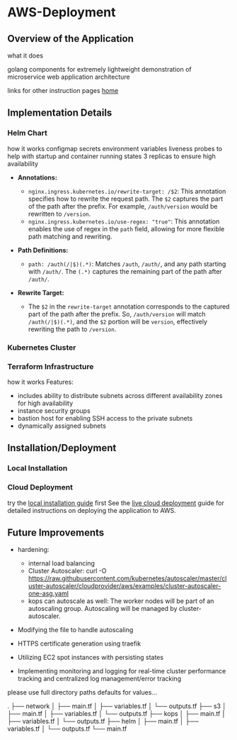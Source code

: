 # AWS-Deployment

## Overview of the Application

what it does 

golang components for extremely lightweight demonstration of microservice web application architecture

links for other instruction pages
[home](README.md)

## Implementation Details



### Helm Chart

how it works
configmap
secrets
environment variables
liveness probes to help with startup and container running states
3 replicas to ensure high availability
- **Annotations:**
    
    - `nginx.ingress.kubernetes.io/rewrite-target: /$2`: This annotation specifies how to rewrite the request path. The `$2` captures the part of the path after the prefix. For example, `/auth/version` would be rewritten to `/version`.
    - `nginx.ingress.kubernetes.io/use-regex: "true"`: This annotation enables the use of regex in the `path` field, allowing for more flexible path matching and rewriting.
- **Path Definitions:**
    
    - `path: /auth(/|$)(.*)`: Matches `/auth`, `/auth/`, and any path starting with `/auth/`. The `(.*)` captures the remaining part of the path after `/auth/`.
- **Rewrite Target:**
    
    - The `$2` in the `rewrite-target` annotation corresponds to the captured part of the path after the prefix. So, `/auth/version` will match `/auth(/|$)(.*)`, and the `$2` portion will be `version`, effectively rewriting the path to `/version`.


### Kubernetes Cluster


### Terraform Infrastructure
how it works
Features:
- includes ability to distribute subnets across different availability zones for high availability
- instance security groups
- bastion host for enabling SSH access to the private subnets
- dynamically assigned subnets

## Installation/Deployment

### Local Installation

### Cloud Deployment
try the [local installation guide](installation.md) first
See the [live cloud deployment](deployment.md) guide for detailed instructions on deploying the application to AWS.

## Future Improvements

- hardening: 
	- internal load balancing
	- Cluster Autoscaler: curl -O https://raw.githubusercontent.com/kubernetes/autoscaler/master/cluster-autoscaler/cloudprovider/aws/examples/cluster-autoscaler-one-asg.yaml
	- kops can autoscale as well: The worker nodes will be part of an autoscaling group. Autoscaling will be managed by cluster-autoscaler.


- Modifying the file to handle autoscaling 
- HTTPS certificate generation using traefik
- Utilizing EC2 spot instances with persisting states
- Implementing monitoring and logging for real-time cluster performance tracking and centralized log management/error tracking


please use full directory paths
defaults for values...

.
├── network
│   ├── main.tf
│   ├── variables.tf
│   └── outputs.tf
├── s3
│   ├── main.tf
│   ├── variables.tf
│   └── outputs.tf
├── kops
│   ├── main.tf
│   ├── variables.tf
│   └── outputs.tf
├── helm
│   ├── main.tf
│   ├── variables.tf
│   └── outputs.tf
└── main.tf